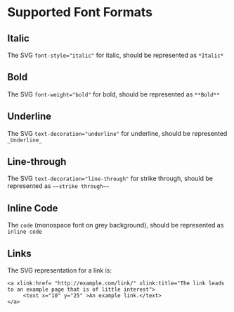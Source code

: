 # Supported Font Formats
## Italic
The SVG `font-style="italic"` for italic, should be represented as `*Italic*`
## Bold
The SVG `font-weight="bold"` for bold, should be represented as `**Bold**`
## Underline
The SVG `text-decoration="underline"` for underline, should be represented `_Underline_`
## Line-through
The SVG `text-decoration="line-through"`  for strike through, should be represented as `~~strike through~~`
## Inline Code
The `code` (monospace font on grey background), should be represented as ``inline code``
## Links
The SVG representation for a link is:
```
<a xlink:href= "http://example.com/link/" xlink:title="The link leads to an example page that is of little interest">
     <text x="10" y="25" >An example link.</text>
</a>
```
